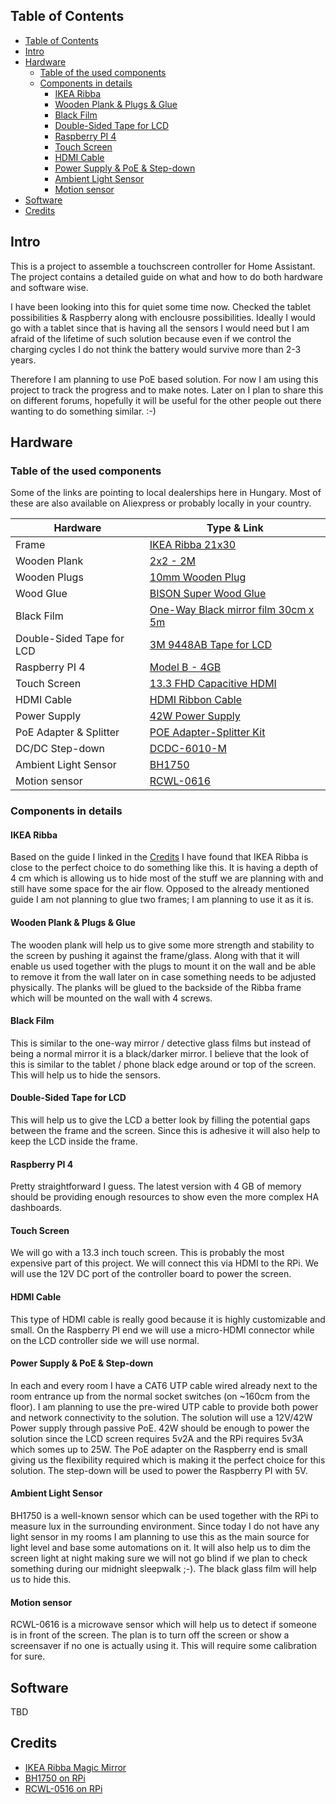## Table of Contents
- [Table of Contents](#table-of-contents)
- [Intro](#intro)
- [Hardware](#hardware)
  - [Table of the used components](#table-of-the-used-components)
  - [Components in details](#components-in-details)
    - [IKEA Ribba](#ikea-ribba)
    - [Wooden Plank & Plugs & Glue](#wooden-plank--plugs--glue)
    - [Black Film](#black-film)
    - [Double-Sided Tape for LCD](#double-sided-tape-for-lcd)
    - [Raspberry PI 4](#raspberry-pi-4)
    - [Touch Screen](#touch-screen)
    - [HDMI Cable](#hdmi-cable)
    - [Power Supply & PoE & Step-down](#power-supply--poe--step-down)
    - [Ambient Light Sensor](#ambient-light-sensor)
    - [Motion sensor](#motion-sensor)
- [Software](#software)
- [Credits](#credits)

## Intro
This is a project to assemble a touchscreen controller for Home Assistant. The project contains a detailed guide on what and how to do both hardware and software wise.

I have been looking into this for quiet some time now. Checked the tablet possibilities & Raspberry along with enclousre possibilities. Ideally I would go with a tablet since that is having all the sensors I would need but I am afraid of the lifetime of such solution because even if we control the charging cycles I do not think the battery would survive more than 2-3 years.

Therefore I am planning to use PoE based solution. For now I am using this project to track the progress and to make notes. Later on I plan to share this on different forums, hopefully it will be useful for the other people out there wanting to do something similar. :-)

## Hardware
### Table of the used components
Some of the links are pointing to local dealerships here in Hungary. Most of these are also available on Aliexpress or probably locally in your country.

| Hardware                  | Type & Link                                                                                                                    |
| ------------------------- | ------------------------------------------------------------------------------------------------------------------------------ |
| Frame                     | [IKEA Ribba 21x30](https://www.ikea.com/hu/hu/p/ribba-kepkeret-fekete-60378396/)                                               |
| Wooden Plank              | [2x2 - 2M](https://www.abarkacs.hu/gyalult-borovi-fenyo-lec-2m-2x2cm)                                                          |
| Wooden Plugs              | [10mm Wooden Plug](https://www.obi.hu/fatiplik/lux-fatipli-10-mm-es-30-db/p/5012000)                                           |
| Wood Glue                 | [BISON  Super Wood Glue](https://www.obi.hu/ragasztok/bison-faragaszto-szuper-eros-vizallo-kuel-es-belteri-250-g-d3/p/2913697) |
| Black Film                | [One-Way Black mirror film 30cm x 5m](https://tinyurl.com/y7wb6qa8)                                                            |
| Double-Sided Tape for LCD | [3M 9448AB Tape for LCD](https://tinyurl.com/ya6henge)                                                                         |
| Raspberry PI 4            | [Model B - 4GB](https://www.rpibolt.hu/raspberry-pi-4-model-b-4gb)                                                             |
| Touch Screen              | [13.3 FHD Capacitive HDMI](https://tinyurl.com/yc465daz)                                                                       |
| HDMI Cable                | [HDMI Ribbon Cable](https://tinyurl.com/yay53w98)                                                                              |
| Power Supply              | [42W Power Supply](https://www.anrodiszlec.hu/product_info.php/products_id/13212)                                              |
| PoE Adapter & Splitter    | [POE Adapter-Splitter Kit](https://tinyurl.com/y9e6pmqu)                                                                       |
| DC/DC Step-down           | [DCDC-6010-M](https://www.hestore.hu/prod_10038452.html)                                                                       |
| Ambient Light Sensor      | [BH1750](https://www.hestore.hu/prod_10038183.html)                                                                            |
| Motion sensor             | [RCWL-0616](https://www.hestore.hu/prod_10038178.html)                                                                         |

### Components in details
#### IKEA Ribba
Based on the guide I linked in the [Credits](#credits) I have found that IKEA Ribba is close to the perfect choice to do something like this. It is having a depth of 4 cm which is allowing us to hide most of the stuff we are planning with and still have some space for the air flow. Opposed to the already mentioned guide I am not planning to glue two frames; I am planning to use it as it is.

#### Wooden Plank & Plugs & Glue
The wooden plank will help us to give some more strength and stability to the screen by pushing it against the frame/glass. Along with that it will enable us used together with the plugs to mount it on the wall and be able to remove it from the wall later on in case something needs to be adjusted physically. The planks will be glued to the backside of the Ribba frame which will be mounted on the wall with 4 screws.

#### Black Film
This is similar to the one-way mirror / detective glass films but instead of being a normal mirror it is a black/darker mirror. I believe that the look of this is similar to the tablet / phone black edge around or top of the screen. This will help us to hide the sensors.

#### Double-Sided Tape for LCD
This will help us to give the LCD a better look by filling the potential gaps between the frame and the screen. Since this is adhesive it will also help to keep the LCD inside the frame.

#### Raspberry PI 4
Pretty straightforward I guess. The latest version with 4 GB of memory should be providing enough resources to show even the more complex HA dashboards.

#### Touch Screen
We will go with a 13.3 inch touch screen. This is probably the most expensive part of this project. We will connect this via HDMI to the RPi. We will use the 12V DC port of the controller board to power the screen.

#### HDMI Cable
This type of HDMI cable is really good because it is highly customizable and small. On the Raspberry PI end we will use a micro-HDMI connector while on the LCD controller side we will use normal.

#### Power Supply & PoE & Step-down
In each and every room I have a CAT6 UTP cable wired already next to the room entrance up from the normal socket switches (on ~160cm from the floor). I am planning to use the pre-wired UTP cable to provide both power and network connectivity to the solution. The solution will use a 12V/42W Power supply through passive PoE. 42W should be enough to power the solution since the LCD screen requires 5v2A and the RPi requires 5v3A which somes up to 25W. The PoE adapter on the Raspberry end is small giving us the flexibility required which is making it the perfect choice for this solution. The step-down will be used to power the Raspberry PI with 5V.

#### Ambient Light Sensor
BH1750 is a well-known sensor which can be used together with the RPi to measure lux in the surrounding environment. Since today I do not have any light sensor in my rooms I am planning to use this as the main source for light level and base some automations on it. It will also help us to dim the screen light at night making sure we will not go blind if we plan to check something during our midnight sleepwalk ;-). The black glass film will help us to hide this.

#### Motion sensor
RCWL-0616 is a microwave sensor which will help us to detect if someone is in front of the screen. The plan is to turn off the screen or show a screensaver if no one is actually using it. This will require some calibration for sure.


## Software
TBD

## Credits
- [IKEA Ribba Magic Mirror](https://forum.magicmirror.builders/topic/3041/22-display-40cmx50cm-ikea-frame-pir-sensor?lang=en-US&page=1)
- [BH1750 on RPi](https://www.raspberrypi-spy.co.uk/2015/03/bh1750fvi-i2c-digital-light-intensity-sensor/)
- [RCWL-0516 on RPi](https://www.electromaker.io/tutorial/blog/using-a-doppler-radar-sensor-with-the-raspberry-pi-12)
